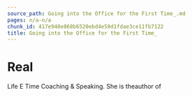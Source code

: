 ```yaml
---
source_path: Going into the Office for the First Time_.md
pages: n/a-n/a
chunk_id: 417e940e868b6520ebd4e59d1fdae3ce11fb7122
title: Going into the Office for the First Time_
---
```

# Real

Life E Time Coaching & Speaking. She is theauthor of
